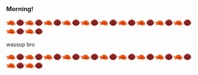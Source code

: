 ### Morning!

<!--
**punwai/punwai** is a ✨ _special_ ✨ repository because its `README.md` (this file) appears on your GitHub profile.

Here are some ideas to get you started:

- 🔭 I’m currently working on ...
- 🌱 I’m currently learning ...
- 👯 I’m looking to collaborate on ...
- 🤔 I’m looking for help with ...
- 💬 Ask me about ...
- 📫 How to reach me: ...
- 😄 Pronouns: ...
- ⚡ Fun fact: ...
-->

<img src="./rustacean-flat-gesture.svg" width="25px"><img src="./rust-urchin.svg" width="25px"><img src="./rustacean-flat-gesture.svg" width="25px"><img src="./rust-urchin.svg" width="25px"><img src="./rustacean-flat-gesture.svg" width="25px"><img src="./rust-urchin.svg" width="25px"><img src="./rustacean-flat-gesture.svg" width="25px"><img src="./rust-urchin.svg" width="25px"><img src="./rustacean-flat-gesture.svg" width="25px"><img src="./rust-urchin.svg" width="25px"><img src="./rustacean-flat-gesture.svg" width="25px"><img src="./rust-urchin.svg" width="25px"><img src="./rustacean-flat-gesture.svg" width="25px"><img src="./rust-urchin.svg" width="25px"><img src="./rustacean-flat-gesture.svg" width="25px"><img src="./rust-urchin.svg" width="25px"><img src="./rustacean-flat-gesture.svg" width="25px"><img src="./rust-urchin.svg" width="25px"><img src="./rustacean-flat-gesture.svg" width="25px"><img src="./rust-urchin.svg" width="25px"><img src="./rustacean-flat-gesture.svg" width="25px"><img src="./rust-urchin.svg" width="25px"><img src="./rustacean-flat-gesture.svg" width="25px"><img src="./rust-urchin.svg" width="25px">


wassup bro

<img src="./rustacean-flat-gesture.svg" width="25px"><img src="./rust-urchin.svg" width="25px"><img src="./rustacean-flat-gesture.svg" width="25px"><img src="./rust-urchin.svg" width="25px"><img src="./rustacean-flat-gesture.svg" width="25px"><img src="./rust-urchin.svg" width="25px"><img src="./rustacean-flat-gesture.svg" width="25px"><img src="./rust-urchin.svg" width="25px"><img src="./rustacean-flat-gesture.svg" width="25px"><img src="./rust-urchin.svg" width="25px"><img src="./rustacean-flat-gesture.svg" width="25px"><img src="./rust-urchin.svg" width="25px"><img src="./rustacean-flat-gesture.svg" width="25px"><img src="./rust-urchin.svg" width="25px"><img src="./rustacean-flat-gesture.svg" width="25px"><img src="./rust-urchin.svg" width="25px"><img src="./rustacean-flat-gesture.svg" width="25px"><img src="./rust-urchin.svg" width="25px"><img src="./rustacean-flat-gesture.svg" width="25px"><img src="./rust-urchin.svg" width="25px"><img src="./rustacean-flat-gesture.svg" width="25px"><img src="./rust-urchin.svg" width="25px"><img src="./rustacean-flat-gesture.svg" width="25px"><img src="./rust-urchin.svg" width="25px">

